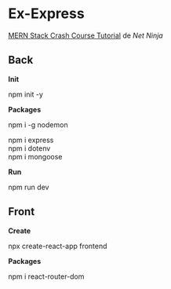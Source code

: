 # Ex-Express

[MERN Stack Crash Course Tutorial](https://www.youtube.com/playlist?list=PL4cUxeGkcC9iJ_KkrkBZWZRHVwnzLIoUE) de *Net Ninja*

## Back

**Init**

npm init -y

**Packages**

npm i -g nodemon

npm i express<br>
npm i dotenv<br>
npm i mongoose

**Run**

npm run dev

## Front

**Create**

npx create-react-app frontend

**Packages**

npm i react-router-dom



































